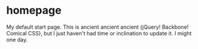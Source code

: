 # homepage
My default start page. This is ancient ancient ancient (jQuery! Backbone! Comical CSS), but I just haven't had time or inclination to update it. I might one day.
